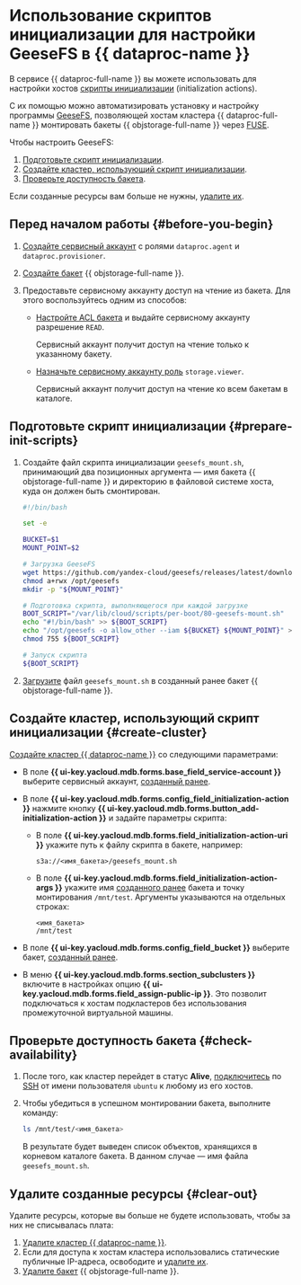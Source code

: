 # Использование скриптов инициализации для настройки GeeseFS в {{ dataproc-name }}


В сервисе {{ dataproc-full-name }} вы можете использовать для настройки хостов [скрипты инициализации](../../data-proc/concepts/init-action.md) (initialization actions).

С их помощью можно автоматизировать установку и настройку программы [GeeseFS](../../storage/tools/geesefs.md), позволяющей хостам кластера {{ dataproc-full-name }} монтировать бакеты {{ objstorage-full-name }} через [FUSE](https://ru.wikipedia.org/wiki/FUSE_(модуль_ядра)).

Чтобы настроить GeeseFS:

1. [Подготовьте скрипт инициализации](#prepare-init-scripts).
1. [Создайте кластер, использующий скрипт инициализации](#create-cluster).
1. [Проверьте доступность бакета](#check-availability).

Если созданные ресурсы вам больше не нужны, [удалите их](#clear-out).

## Перед началом работы {#before-you-begin}

1. [Создайте сервисный аккаунт](../../iam/operations/sa/create.md) с ролями `dataproc.agent` и `dataproc.provisioner`.

1. [Создайте бакет](../../storage/operations/buckets/create.md) {{ objstorage-full-name }}.

1. Предоставьте сервисному аккаунту доступ на чтение из бакета. Для этого воспользуйтесь одним из способов:

    * [Настройте ACL бакета](../../storage/operations/buckets/edit-acl.md) и выдайте сервисному аккаунту разрешение `READ`.

        Сервисный аккаунт получит доступ на чтение только к указанному бакету.

    * [Назначьте сервисному аккаунту роль](../../iam/operations/sa/assign-role-for-sa.md) `storage.viewer`.

        Сервисный аккаунт получит доступ на чтение ко всем бакетам в каталоге.

## Подготовьте скрипт инициализации {#prepare-init-scripts}

1. Создайте файл скрипта инициализации `geesefs_mount.sh`, принимающий два позиционных аргумента — имя бакета {{ objstorage-full-name }} и директорию в файловой системе хоста, куда он должен быть смонтирован.

    ```bash
    #!/bin/bash

    set -e

    BUCKET=$1
    MOUNT_POINT=$2

    # Загрузка GeeseFS
    wget https://github.com/yandex-cloud/geesefs/releases/latest/download/geesefs-linux-amd64 -O /opt/geesefs
    chmod a+rwx /opt/geesefs
    mkdir -p "${MOUNT_POINT}"

    # Подготовка скрипта, выполняющегося при каждой загрузке
    BOOT_SCRIPT="/var/lib/cloud/scripts/per-boot/80-geesefs-mount.sh"
    echo "#!/bin/bash" >> ${BOOT_SCRIPT}
    echo "/opt/geesefs -o allow_other --iam ${BUCKET} ${MOUNT_POINT}" >> ${BOOT_SCRIPT}
    chmod 755 ${BOOT_SCRIPT}

    # Запуск скрипта
    ${BOOT_SCRIPT}
    ```

1. [Загрузите](../../storage/operations/objects/upload.md) файл `geesefs_mount.sh` в созданный ранее бакет {{ objstorage-full-name }}.

## Создайте кластер, использующий скрипт инициализации {#create-cluster}

[Создайте кластер {{ dataproc-name }}](../../data-proc/operations/cluster-create.md) со следующими параметрами:

* В поле **{{ ui-key.yacloud.mdb.forms.base_field_service-account }}** выберите сервисный аккаунт, [созданный ранее](#before-you-begin).
* В поле **{{ ui-key.yacloud.mdb.forms.config_field_initialization-action }}** нажмите кнопку **{{ ui-key.yacloud.mdb.forms.button_add-initialization-action }}** и задайте параметры скрипта:

    * В поле **{{ ui-key.yacloud.mdb.forms.field_initialization-action-uri }}** укажите путь к файлу скрипта в бакете, например:

        ```http
        s3a://<имя_бакета>/geesefs_mount.sh
        ```

    * В поле **{{ ui-key.yacloud.mdb.forms.field_initialization-action-args }}** укажите имя [созданного ранее](#before-you-begin) бакета и точку монтирования `/mnt/test`. Аргументы указываются на отдельных строках:

        ```text
        <имя_бакета>
        /mnt/test
        ```

* В поле **{{ ui-key.yacloud.mdb.forms.config_field_bucket }}** выберите бакет, [созданный ранее](#before-you-begin).

* В меню **{{ ui-key.yacloud.mdb.forms.section_subclusters }}** включите в настройках опцию **{{ ui-key.yacloud.mdb.forms.field_assign-public-ip }}**. Это позволит подключаться к хостам подкластеров без использования промежуточной виртуальной машины.

## Проверьте доступность бакета {#check-availability}

1. После того, как кластер перейдет в статус **Alive**, [подключитесь](../../data-proc/operations/connect.md#data-proc-ssh) по [SSH](../../glossary/ssh-keygen.md) от имени пользователя `ubuntu` к любому из его хостов.

1. Чтобы убедиться в успешном монтировании бакета, выполните команду:

    ```bash
    ls /mnt/test/<имя_бакета>
    ```

    В результате будет выведен список объектов, хранящихся в корневом каталоге бакета. В данном случае — имя файла `geesefs_mount.sh`.

## Удалите созданные ресурсы {#clear-out}

Удалите ресурсы, которые вы больше не будете использовать, чтобы за них не списывалась плата:

1. [Удалите кластер {{ dataproc-name }}](../../data-proc/operations/cluster-delete.md).
1. Если для доступа к хостам кластера использовались статические публичные IP-адреса, освободите и [удалите их](../../vpc/operations/address-delete.md).
1. [Удалите бакет](../../storage/operations/buckets/delete.md) {{ objstorage-full-name }}.

